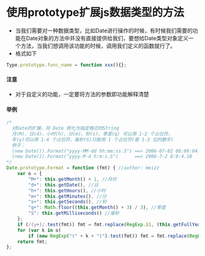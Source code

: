 # 使用prototype扩展js数据类型的方法

- 当我们需要对一种数据类型，比如Date进行操作的时候，有时候我们需要的功能在Date对象的方法中并没有直接提供给我们，要想给Date类型对象定义一个方法，当我们想调用该功能的时候，调用我们定义的函数就行了。
- 格式如下

```javascript
Type.prototype.func_name = function xxx(){};
```

#### 注意
- 对于自定义的功能，一定要将方法的参数即功能解释清楚

#### 举例

```javascript
/*
  对Date的扩展，将 Date 转化为指定格式的String
  月(M)、日(d)、小时(h)、分(m)、秒(s)、季度(q) 可以用 1-2 个占位符，
  年(y)可以用 1-4 个占位符，毫秒(S)只能用 1 个占位符(是 1-3 位的数字)
  例子：
  (new Date()).Format("yyyy-MM-dd hh:mm:ss.S") ==> 2006-07-02 08:09:04.423
  (new Date()).Format("yyyy-M-d h:m:s.S")      ==> 2006-7-2 8:9:4.18
*/
Date.prototype.Format = function (fmt) { //author: meizz
    var o = {
        "M+": this.getMonth() + 1, //月份
        "d+": this.getDate(), //日
        "h+": this.getHours(), //小时
        "m+": this.getMinutes(), //分
        "s+": this.getSeconds(), //秒
        "q+": Math.floor((this.getMonth() + 3) / 3), //季度
        "S": this.getMilliseconds() //毫秒
    };
    if (/(y+)/.test(fmt)) fmt = fmt.replace(RegExp.$1, (this.getFullYear() + "").substr(4 - RegExp.$1.length));
    for (var k in o)
        if (new RegExp("(" + k + ")").test(fmt)) fmt = fmt.replace(RegExp.$1, (RegExp.$1.length == 1) ? (o[k]) : (("00" + o[k]).substr(("" + o[k]).length)));
    return fmt;
};
```
